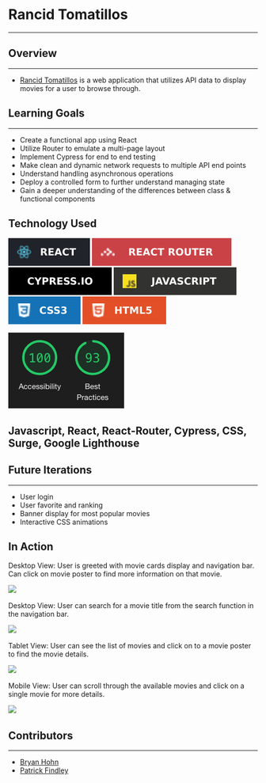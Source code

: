 # Rancid Tomatillos
---
## Overview
---
- [Rancid Tomatillos](http://ranc-tomats.surge.sh/) is a web application that utilizes API data to display movies for a user to browse through.
## Learning Goals
---
* Create a functional app using React
* Utilize Router to emulate a multi-page layout
* Implement Cypress for end to end testing
* Make clean and dynamic network requests to multiple API end points
* Understand handling asynchronous operations
* Deploy a controlled form to further understand managing state
* Gain a deeper understanding of the differences between class & functional components

## Technology Used
![react badge](https://raw.githubusercontent.com/Patfindley/Rancid-Tomatillos/c11c14e7d6a8976bc3cd90d88074f8f9f7881288/public/reactbadge.svg)
![react router badge](https://raw.githubusercontent.com/Patfindley/Rancid-Tomatillos/279f19b8f552228bf9c1db9ebdb51b5447db99a3/public/reactrouterbadge.svg)
![Cypress](https://raw.githubusercontent.com/Patfindley/Rancid-Tomatillos/25ac5c4b3941fe684eea3a131326de53a6b87134/public/cypressBadge.svg)
![JS badge](https://raw.githubusercontent.com/Patfindley/Rancid-Tomatillos/03e69184a775a8e44332257b29eaaa15c30caf62/public/JSbadge.svg)
![css badge](https://raw.githubusercontent.com/Patfindley/Rancid-Tomatillos/117f340fce44b8578c6de9a91b736b23f7e0c8ef/public/css3Badge.svg)
![html5 badge](https://raw.githubusercontent.com/Patfindley/Rancid-Tomatillos/a07176db3cb51dd06ad00da4192e31f464986222/public/html5Badge.svg)

![lighthouse photo](https://github.com/Patfindley/Rancid-Tomatillos/blob/main/public/lighthouse.png?raw=true)

Javascript, React, React-Router, Cypress, CSS, Surge, Google Lighthouse
---
## Future Iterations
---
- User login
- User favorite and ranking
- Banner display for most popular movies
- Interactive CSS animations

## In Action
Desktop View: User is greeted with movie cards display and navigation bar. Can click on movie poster to find more information on that movie.

![](https://user-images.githubusercontent.com/71860165/119421000-ecefa780-bcba-11eb-910e-f86ac8608b8a.gif)

Desktop View: User can search for a movie title from the search function in the navigation bar.

![](https://user-images.githubusercontent.com/71860165/119421949-1d384580-bcbd-11eb-9134-c43860849ecc.gif)

Tablet View: User can see the list of movies and click on to a movie poster to find the movie details.

![](https://user-images.githubusercontent.com/71860165/119421339-ba927a00-bcbb-11eb-94c0-1831388ad3e7.gif)

Mobile View: User can scroll through the available movies and click on a single movie for more details.

![](https://user-images.githubusercontent.com/71860165/119421550-2ffe4a80-bcbc-11eb-9d1f-20da1032ea5f.gif)

## Contributors
---

- [Bryan Hohn](https://github.com/bhohnco)
- [Patrick Findley](https://github.com/Patfindley)

